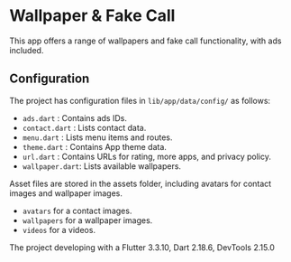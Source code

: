 # Wallpaper & Fake Call

This app offers a range of wallpapers and fake call functionality, with ads included.

## Configuration

The project has configuration files in `lib/app/data/config/` as follows:

- `ads.dart` : Contains ads IDs.
- `contact.dart` : Lists contact data.
- `menu.dart` : Lists menu items and routes.
- `theme.dart` : Contains App theme data.
- `url.dart` : Contains URLs for rating, more apps, and privacy policy.
- `wallpaper.dart`: Lists available wallpapers.

Asset files are stored in the assets folder, including avatars for contact images and wallpaper images.

- `avatars` for a contact images.
- `wallpapers` for a wallpaper images.
- `videos` for a videos.

The project developing with a Flutter 3.3.10, Dart 2.18.6, DevTools 2.15.0

